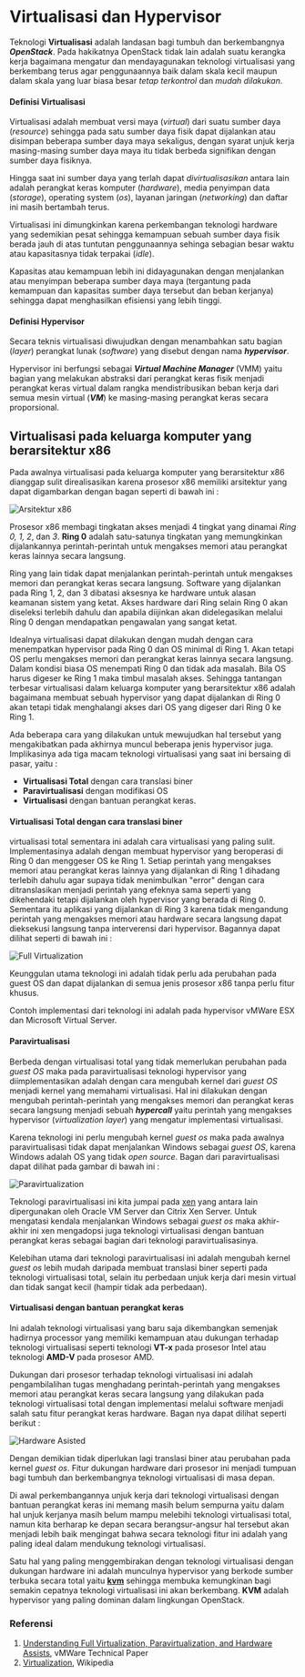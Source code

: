 # Virtualisasi dan Hypervisor

Teknologi **Virtualisasi** adalah landasan bagi tumbuh dan berkembangnya ***OpenStack***. Pada hakikatnya OpenStack tidak lain adalah suatu kerangka kerja bagaimana mengatur dan mendayagunakan teknologi virtualisasi yang berkembang terus agar penggunaannya baik dalam skala kecil maupun dalam skala yang luar biasa besar *tetap terkontrol* dan *mudah dilakukan*.

#### Definisi Virtualisasi
Virtualisasi adalah membuat versi maya (*virtual*) dari suatu sumber daya (*resource*) sehingga pada satu sumber daya fisik dapat dijalankan atau disimpan beberapa sumber daya maya sekaligus, dengan syarat unjuk kerja masing-masing sumber daya maya itu tidak berbeda signifikan dengan sumber daya fisiknya.

Hingga saat ini sumber daya yang terlah dapat *divirtualisasikan* antara lain adalah perangkat keras komputer (*hardware*), media penyimpan data (*storage*), operating system (*os*), layanan jaringan (*networking*) dan daftar ini masih bertambah terus.

Virtualisasi ini dimungkinkan karena perkembangan teknologi hardware yang sedemikian pesat sehingga kemampuan sebuah sumber daya fisik berada jauh di atas tuntutan penggunaannya sehinga sebagian besar waktu atau kapasitasnya tidak terpakai (*idle*).

Kapasitas atau kemampuan lebih ini didayagunakan dengan menjalankan atau menyimpan beberapa sumber daya maya (tergantung pada kemampuan dan kapasitas sumber daya tersebut dan beban kerjanya) sehingga dapat menghasilkan efisiensi yang lebih tinggi.

#### Definisi Hypervisor
Secara teknis virtualisasi diwujudkan dengan menambahkan satu bagian (*layer*) perangkat lunak (*software*) yang disebut dengan nama ***hypervisor***.

Hypervisor ini berfungsi sebagai ***Virtual Machine Manager*** (VMM) yaitu bagian yang melakukan abstraksi dari perangkat keras fisik menjadi perangkat keras virtual dalam rangka mendistribusikan beban kerja dari semua mesin virtual (***VM***) ke masing-masing perangkat keras secara proporsional.

## Virtualisasi pada keluarga komputer yang berarsitektur x86
Pada awalnya virtualisasi pada keluarga komputer yang berarsitektur x86 dianggap sulit direalisasikan karena prosesor x86 memiliki arsitektur yang dapat digambarkan dengan bagan seperti di bawah ini :

![Arsitektur x86](./assets/x86arc.png)

Prosesor x86 membagi tingkatan akses menjadi 4 tingkat yang dinamai *Ring 0, 1, 2*, dan *3*. **Ring 0** adalah satu-satunya tingkatan yang memungkinkan dijalankannya perintah-perintah untuk mengakses memori atau perangkat keras lainnya secara langsung.

Ring yang lain tidak dapat menjalankan perintah-perintah untuk mengakses memori dan perangkat keras secara langsung. Software yang dijalankan pada Ring 1, 2, dan 3 dibatasi aksesnya ke hardware untuk alasan keamanan sistem yang ketat. Akses hardware dari Ring selain Ring 0 akan diseleksi terlebih dahulu dan apabila diijinkan akan didelegasikan melalui Ring 0 dengan mendapatkan pengawalan yang sangat ketat.

Idealnya virtualisasi dapat dilakukan dengan mudah dengan cara menempatkan hypervisor pada Ring 0 dan OS minimal di Ring 1. Akan tetapi OS perlu mengakses memori dan perangkat keras lainnya secara langsung. Dalam kondisi biasa OS menempati Ring 0 dan tidak ada masalah. Bila OS harus digeser ke Ring 1 maka timbul masalah akses. Sehingga tantangan terbesar virtualisasi dalam keluarga komputer yang berarsitektur x86 adalah bagaimana membuat sebuah hypervisor yang dapat dijalankan di Ring 0 akan tetapi tidak menghalangi akses dari OS yang digeser dari Ring 0 ke Ring 1.

Ada beberapa cara yang dilakukan untuk mewujudkan hal tersebut yang mengakibatkan pada akhirnya muncul beberapa jenis hypervisor juga. Implikasinya ada tiga macam teknologi virtualisasi yang saat ini bersaing di pasar, yaitu :
* **Virtualisasi Total** dengan cara translasi biner
* **Paravirtualisasi** dengan modifikasi OS
* **Virtualisasi** dengan bantuan perangkat keras.

#### Virtualisasi Total dengan cara translasi biner
virtualisasi total sementara ini adalah cara virtualisasi yang paling sulit. Implementasinya adalah dengan membuat hypervisor yang beroperasi di Ring 0 dan menggeser OS ke Ring 1. Setiap perintah yang mengakses memori atau perangkat keras lainnya yang dijalankan di Ring 1 dihadang terlebih dahulu agar supaya tidak menimbulkan "error" dengan cara ditranslasikan menjadi perintah yang efeknya sama seperti yang dikehendaki tetapi dijalankan oleh hypervisor yang berada di Ring 0.
Sementara itu aplikasi yang dijalankan di Ring 3 karena tidak mengandung perintah yang mengakses memori atau hardware secara langsung dapat dieksekusi langsung tanpa interverensi dari hypervisor. Bagannya dapat dilihat seperti di bawah ini :

![Full Virtualization](./assets/x86arc1.png)

Keunggulan utama teknologi ini adalah tidak perlu ada perubahan pada guest OS dan dapat dijalankan di semua jenis prosesor x86 tanpa perlu fitur khusus.

Contoh implementasi dari teknologi ini adalah pada hypervisor vMWare ESX dan Microsoft Virtual Server.

#### Paravirtualisasi
Berbeda dengan virtualisasi total yang tidak memerlukan perubahan pada *guest OS* maka pada paravirtualisasi teknologi hypervisor yang diimplementasikan adalah dengan cara mengubah kernel dari *guest OS* menjadi kernel yang memahami virtualisasi. Hal ini dilakukan dengan mengubah perintah-perintah yang mengakses memori dan perangkat keras secara langsung menjadi sebuah ***hypercall*** yaitu perintah yang mengakses hypervisor (*virtualization layer*) yang mengatur implementasi virtualisasi.

Karena teknologi ini perlu mengubah kernel *guest os* maka pada awalnya paravirtualisasi tidak dapat menjalankan Windows sebagai *guest OS*, karena Windows adalah OS yang tidak *open source*. Bagan dari paravirtualisasi dapat dilihat pada gambar di bawah ini :

![Paravirtualization](./assets/x86arc2.png)

Teknologi paravirtualisasi ini kita jumpai pada [xen](http://www.xenproject.org) yang antara lain dipergunakan oleh Oracle VM Server dan Citrix Xen Server. Untuk mengatasi kendala menjalankan Windows sebagai *guest os* maka akhir-akhir ini xen mengadopsi juga teknologi virtualisasi dengan bantuan perangkat keras sebagai bagian dari teknologi paravirtualisasinya.

Kelebihan utama dari teknologi paravirtualisasi ini adalah mengubah kernel *guest os* lebih mudah daripada membuat translasi biner seperti pada teknologi virtualisasi total, selain itu perbedaan unjuk kerja dari mesin virtual dan tidak sangat kecil (hampir tidak ada perbedaan).

#### Virtualisasi dengan bantuan perangkat keras
Ini adalah teknologi virtualisasi yang baru saja dikembangkan semenjak hadirnya processor yang memiliki kemampuan atau dukungan terhadap teknologi virtualisasi seperti teknologi **VT-x** pada prosesor Intel atau teknologi **AMD-V** pada prosesor AMD.

Dukungan dari prosesor terhadap teknologi virtualisasi ini adalah pengambilalihan tugas menghadang perintah-perintah yang mengakses memori atau perangkat keras secara langsung yang dilakukan pada teknologi virtualisasi total dengan implementasi melalui software menjadi salah satu fitur perangkat keras hardware. Bagan nya dapat dilihat seperti berikut :

![Hardware Asisted](./assets/x86arc3.png)

Dengan demikian tidak diperlukan lagi translasi biner atau perubahan pada kernel *guest os*. Fitur dukungan hardware dari prosesor ini menjadi tumpuan bagi tumbuh dan berkembangnya teknologi virtualisasi di masa depan.

Di awal perkembangannya unjuk kerja dari teknologi virtualisasi dengan bantuan perangkat keras ini memang masih belum sempurna yaitu dalam hal unjuk kerjanya masih belum mampu melebihi teknologi virtualisasi total, namun kita berharap ke depan secara berangsur-angsur hal tersebut akan menjadi lebih baik mengingat bahwa secara teknologi fitur ini adalah yang paling ideal dalam mendukung teknologi virtualisasi.

Satu hal yang paling menggembirakan dengan teknologi virtualisasi dengan dukungan hardware ini adalah munculnya hypervisor yang berkode sumber terbuka secara total yaitu **[kvm](http://www.linux-kvm.org)** sehingga membuka kemungkinan bagi semakin cepatnya teknologi virtualisasi ini akan berkembang. **KVM** adalah hypervisor yang paling dominan dalam lingkungan OpenStack.

### Referensi
1. [Understanding Full Virtualization, Paravirtualization, and Hardware Assists](http://www.vmware.com/resources/techresources/1008), vMWare Technical Paper
2. [Virtualization](http://en.wikipedia.org/wiki/Virtualization), Wikipedia

